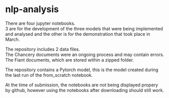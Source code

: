 # nlp-analysis

There are four jupyter notebooks.  
3 are for the development of the three models that were being implemented and analysed and the other is for the demonstration that took place in March.  
  
The repository includes 2 data files.  
The Chancery documents were an ongoing process and may contain errors.  
The Fiant documents, which are stored within a zipped folder.  
  
The repository contains a Pytorch model, this is the model created during the last run of the from_scratch notebook.  
  
At the time of submission, the notebooks are not being displayed propery by github, however using the notebooks after downloading should still work.
